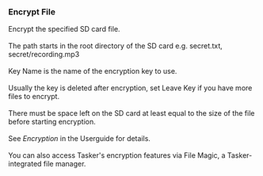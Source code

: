 ### Encrypt File

Encrypt the specified SD card file.\
\
The path starts in the root directory of the SD card e.g. secret.txt,
secret/recording.mp3\
\
Key Name is the name of the encryption key to use.\
\
Usually the key is deleted after encryption, set Leave Key if you have
more files to encrypt.\
\
There must be space left on the SD card at least equal to the size of
the file before starting encryption.\
\
See *Encryption* in the Userguide for details.\
\
You can also access Tasker\'s encryption features via File Magic, a
Tasker-integrated file manager.
